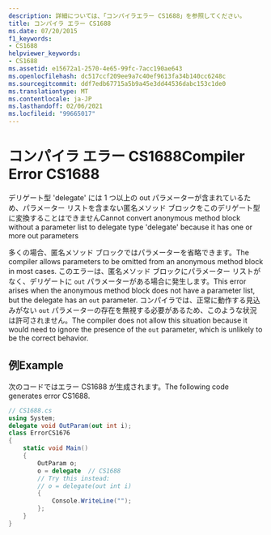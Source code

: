 ```yaml
---
description: 詳細については、「コンパイラエラー CS1688」を参照してください。
title: コンパイラ エラー CS1688
ms.date: 07/20/2015
f1_keywords:
- CS1688
helpviewer_keywords:
- CS1688
ms.assetid: e15672a1-2570-4e65-99fc-7acc190ae643
ms.openlocfilehash: dc517ccf209ee9a7c40ef9613fa34b140cc6248c
ms.sourcegitcommit: ddf7edb67715a5b9a45e3dd44536dabc153c1de0
ms.translationtype: MT
ms.contentlocale: ja-JP
ms.lasthandoff: 02/06/2021
ms.locfileid: "99665017"
---
```

# <a name="compiler-error-cs1688"></a><span data-ttu-id="10c5a-103">コンパイラ エラー CS1688</span><span class="sxs-lookup"><span data-stu-id="10c5a-103">Compiler Error CS1688</span></span>

<span data-ttu-id="10c5a-104">デリゲート型 'delegate' には 1 つ以上の out パラメーターが含まれているため、パラメーター リストを含まない匿名メソッド ブロックをこのデリゲート型に変換することはできません</span><span class="sxs-lookup"><span data-stu-id="10c5a-104">Cannot convert anonymous method block without a parameter list to delegate type 'delegate' because it has one or more out parameters</span></span>  
  
 <span data-ttu-id="10c5a-105">多くの場合、匿名メソッド ブロックではパラメーターを省略できます。</span><span class="sxs-lookup"><span data-stu-id="10c5a-105">The compiler allows parameters to be omitted from an anonymous method block in most cases.</span></span> <span data-ttu-id="10c5a-106">このエラーは、匿名メソッド ブロックにパラメーター リストがなく、デリゲートに `out` パラメーターがある場合に発生します。</span><span class="sxs-lookup"><span data-stu-id="10c5a-106">This error arises when the anonymous method block does not have a parameter list, but the delegate has an `out` parameter.</span></span> <span data-ttu-id="10c5a-107">コンパイラでは、正常に動作する見込みがない `out` パラメーターの存在を無視する必要があるため、このような状況は許可されません。</span><span class="sxs-lookup"><span data-stu-id="10c5a-107">The compiler does not allow this situation because it would need to ignore the presence of the `out` parameter, which is unlikely to be the correct behavior.</span></span>  
  
## <a name="example"></a><span data-ttu-id="10c5a-108">例</span><span class="sxs-lookup"><span data-stu-id="10c5a-108">Example</span></span>  

 <span data-ttu-id="10c5a-109">次のコードではエラー CS1688 が生成されます。</span><span class="sxs-lookup"><span data-stu-id="10c5a-109">The following code generates error CS1688.</span></span>  
  
```csharp  
// CS1688.cs  
using System;  
delegate void OutParam(out int i);  
class ErrorCS1676  
{  
    static void Main()
    {  
        OutParam o;  
        o = delegate  // CS1688  
        // Try this instead:  
        // o = delegate(out int i)  
        {
            Console.WriteLine("");  
        };  
    }  
}  
```
